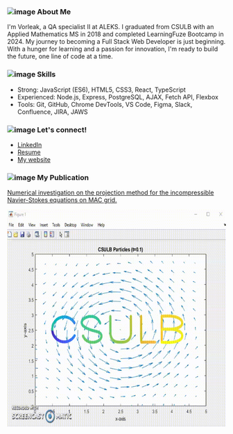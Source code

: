 ### <img src="https://github.com/vorleakyek/vorleakyek/assets/76607726/71648c5a-b478-4be7-b24d-3696eca23623" alt="image" width="50" height="50"> About Me 

I'm Vorleak, a QA specialist II at ALEKS. I graduated from CSULB with an Applied Mathematics MS in 2018 and completed LearningFuze Bootcamp in 2024. My journey to becoming a Full Stack Web Developer is just beginning. With a hunger for learning and a passion for innovation, I'm ready to build the future, one line of code at a time.


### <img src="https://github.com/vorleakyek/vorleakyek/assets/76607726/d2cc3620-9c7f-4648-9782-803514baf8c3" alt="image" width="50" height="50"> Skills 
- Strong: JavaScript (ES6), HTML5, CSS3, React, TypeScript
- Experienced: Node.js, Express, PostgreSQL, AJAX, Fetch API, Flexbox
- Tools: Git, GitHub, Chrome DevTools, VS Code, Figma, Slack, Confluence, JIRA, JAWS

### <img src="https://github.com/vorleakyek/vorleakyek/assets/76607726/46810d36-afa1-4c5d-9e99-c1ec6f9c892a" alt="image" width="50" height="50"> Let's connect!  
- [LinkedIn](https://www.linkedin.com/in/vorleakyek/)
- [Resume](https://drive.google.com/file/d/1PG4UjoR8rhylpi8HXuIZoa7W0-f25_0E/view?usp=sharing)
- [My website]( https://vorleakyek.github.io/simple-portfolio/)
  
### <img src="https://github.com/vorleakyek/vorleakyek/assets/76607726/3ad05b2a-d767-4e7c-b0f5-4ee7a11bb042" alt="image" width="50" height="50"> My Publication
[Numerical investigation on the projection method for the incompressible Navier-Stokes equations on MAC grid.](https://gradmath.org/wp-content/uploads/2020/10/Vorleak-Yek-GJM-2018.pdf)


<img src="CSULB_Particles.gif" alt="image" width="700" height="500">

